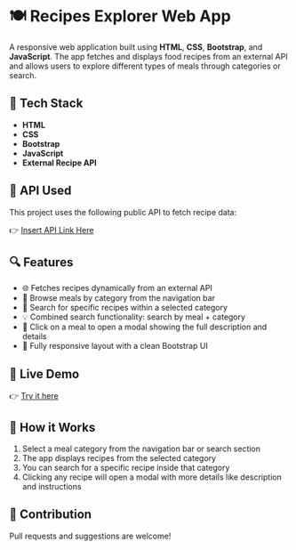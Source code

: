 # 🍽️ Recipes Explorer Web App

A responsive web application built using **HTML**, **CSS**, **Bootstrap**, and **JavaScript**. The app fetches and displays food recipes from an external API and allows users to explore different types of meals through categories or search.

## 🔧 Tech Stack

- **HTML**
- **CSS**
- **Bootstrap**
- **JavaScript**
- **External Recipe API**

## 🔗 API Used

This project uses the following public API to fetch recipe data:

👉 [Insert API Link Here](https://forkify-api.herokuapp.com/)


## 🔍 Features

- 🌐 Fetches recipes dynamically from an external API
- 📂 Browse meals by category from the navigation bar
- 🔎 Search for specific recipes within a selected category
- 💡 Combined search functionality: search by meal + category
- 🍲 Click on a meal to open a modal showing the full description and details
- 📱 Fully responsive layout with a clean Bootstrap UI

## 🚀 Live Demo

👉 [Try it here](https://recpices.vercel.app/)

## 📌 How it Works

1. Select a meal category from the navigation bar or search section  
2. The app displays recipes from the selected category  
3. You can search for a specific recipe inside that category  
4. Clicking any recipe will open a modal with more details like description and instructions

## 🙌 Contribution

Pull requests and suggestions are welcome!
